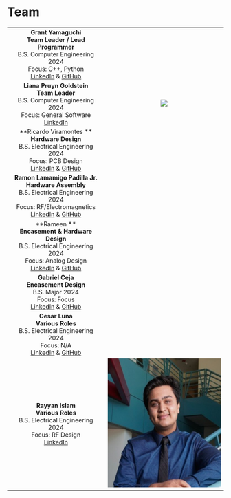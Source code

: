 # Team

| | |
|:---------------------------------------------------------:|:---------------------------------------------------:|
|**Grant Yamaguchi** <br/> **Team Leader / Lead Programmer** <br/> B.S. Computer Engineering 2024 <br/> Focus: C++, Python <br/> [LinkedIn](www.linkedin.com/in/grant-j-m-yamaguchi) & [GitHub](https://github.com/MiyuYamasaki-Davis) |  | 
|**Liana Pruyn Goldstein** <br/> **Team Leader** <br/> B.S. Computer Engineering 2024 <br/> Focus: General Software <br/> [LinkedIn](https://www.linkedin.com/in/liana-pruyn-goldstein-94a753207/) | <img src="pictures/Team/liana.jpg?raw = true" height="300"> |
|**Ricardo Viramontes ** <br/> **Hardware Design** <br/> B.S. Electrical Engineering 2024 <br/> Focus: PCB Design <br/> [LinkedIn](www.linkedin.com/in/) & [GitHub](https://github.com/) |  |
|**Ramon Lamamigo Padilla Jr.** <br/> **Hardware Assembly** <br/> B.S. Electrical Engineering 2024 <br/> Focus: RF/Electromagnetics <br/> [LinkedIn](https://www.linkedin.com/in/rj-padilla-9519b3199/) & [GitHub](https://github.com/rjpadilla) |  |
|**Rameen ** <br/> **Encasement & Hardware Design** <br/> B.S. Electrical Engineering 2024 <br/> Focus: Analog Design <br/> [LinkedIn](www.linkedin.com/in/gabrielceja) & [GitHub](https://github.com/gabrielceja) |  |
|**Gabriel Ceja** <br/> **Encasement Design** <br/> B.S. Major 2024 <br/> Focus: Focus <br/> [LinkedIn](www.linkedin.com/in/) & [GitHub](https://github.com/) |  |
|**Cesar Luna** <br/> **Various Roles** <br/> B.S. Electrical Engineering 2024 <br/> Focus: N/A <br/> [LinkedIn](https://www.linkedin.com/in/cesar-luna-321a45222) & [GitHub](https://github.com/Cesar-A-Luna) |  |
|**Rayyan Islam** <br/> **Various Roles** <br/> B.S. Electrical Engineering 2024 <br/> Focus: RF Design <br/> [LinkedIn](https://www.linkedin.com/in/rayyislam/) | <img src="pictures/Team/rayyan.jpeg?raw = true" height="300"> |
